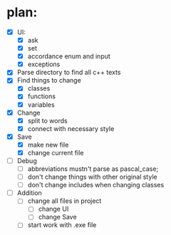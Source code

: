 # plan:
- [x] UI:
  - [x] ask
  - [x] set
  - [x] accordance enum and input 
  - [x] exceptions
- [x] Parse directory to find all c++ texts
- [x] Find things to change
  - [x] classes
  - [x] functions
  - [x] variables
- [x] Change
  - [x] split to words
  - [x] connect with necessary style 
- [x] Save
  - [x] make new file
  - [x] change current file 
- [ ] Debug
  - [ ] abbreviations mustn't parse as pascal_case;
  - [ ] don't change things with other original style
  - [ ] don't change includes when changing classes
- [ ] Addition
  - [ ] change all files in project
    - [ ] change UI
    - [ ] change Save
  - [ ] start work with .exe file

